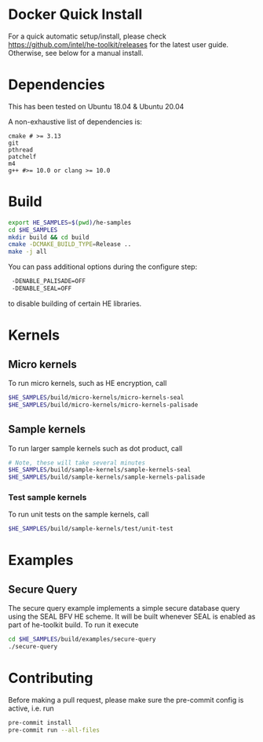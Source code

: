 # Docker Quick Install
For a quick automatic setup/install, please check https://github.com/intel/he-toolkit/releases for the latest user guide. Otherwise, see below for a manual install.

# Dependencies
This has been tested on Ubuntu 18.04 & Ubuntu 20.04

A non-exhaustive list of dependencies is:
```
cmake # >= 3.13
git
pthread
patchelf
m4
g++ #>= 10.0 or clang >= 10.0
```

# Build
```bash
export HE_SAMPLES=$(pwd)/he-samples
cd $HE_SAMPLES
mkdir build && cd build
cmake -DCMAKE_BUILD_TYPE=Release ..
make -j all
```

You can pass additional options during the configure step:
```bash
 -DENABLE_PALISADE=OFF
 -DENABLE_SEAL=OFF
```
to disable building of certain HE libraries.



# Kernels
## Micro kernels
To run micro kernels, such as HE encryption, call
```bash
$HE_SAMPLES/build/micro-kernels/micro-kernels-seal
$HE_SAMPLES/build/micro-kernels/micro-kernels-palisade
```

## Sample kernels
To run larger sample kernels such as dot product, call
```bash
# Note, these will take several minutes
$HE_SAMPLES/build/sample-kernels/sample-kernels-seal
$HE_SAMPLES/build/sample-kernels/sample-kernels-palisade
```

### Test sample kernels
To run unit tests on the sample kernels, call
```bash
$HE_SAMPLES/build/sample-kernels/test/unit-test
```

# Examples

## Secure Query
The secure query example implements a simple secure database query using the SEAL BFV HE scheme.
It will be built whenever SEAL is enabled as part of he-toolkit build.
To run it execute
```bash
cd $HE_SAMPLES/build/examples/secure-query
./secure-query
```


# Contributing
Before making a pull request, please make sure the pre-commit config is active, i.e. run
```bash
pre-commit install
pre-commit run --all-files
```
